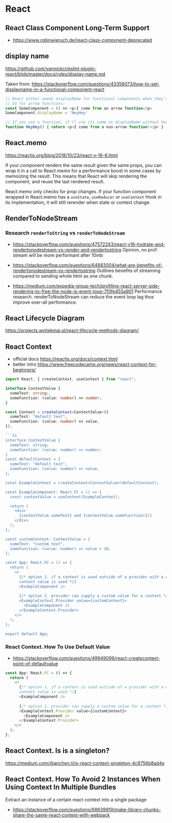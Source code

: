 # React

## React Class Component Long-Term Support
- https://www.robinwieruch.de/react-class-component-deprecated

## display name

https://github.com/yannickcr/eslint-plugin-react/blob/master/docs/rules/display-name.md

Taken from: https://stackoverflow.com/questions/43356073/how-to-set-displayname-in-a-functional-component-react
```js
// React either needs displayName for functional components when they're defined as arrow functions, or the name of the function itself.
// So for arrow functions:
const SomeComponent = () => <p>I come from an arrow function</p>
SomeComponent.displayName = 'HeyHey'

// If you use a function, it'll use its name as displayName without having to define it separately:
function HeyHey() { return <p>I come from a non-arrow function!</p> }
```

## React.memo
https://reactjs.org/blog/2018/10/23/react-v-16-6.html

If your component renders the same result given the same props, you can wrap it in a call to React.memo for a performance boost in some cases by memoizing the result. This means that React will skip rendering the component, and reuse the last rendered result.

React.memo only checks for prop changes. If your function component wrapped in React.memo has a `useState`, `useReducer` or `useContext` Hook in its implementation, it will still rerender when state or context change.

## RenderToNodeStream
### Research `renderToString` vs `renderToNodeStream`
- https://stackoverflow.com/questions/47572243/react-v16-hydrate-and-rendertonodestream-vs-render-and-rendertostring
Opinion, no prof: stream will be more performant after 10mb

- https://stackoverflow.com/questions/64883004/what-are-benefits-of-rendertonodestream-vs-rendertostring
Outlines benefits of streaming compared to sending whole html as one chunk.

- https://medium.com/expedia-group-tech/profiling-react-server-side-rendering-to-free-the-node-js-event-loop-7f0fe455a901
Performance research.
renderToNodeStream can reduce the event loop lag thus improve over-all performance.

## React Lifecycle Diagram
https://projects.wojtekmaj.pl/react-lifecycle-methods-diagram/

## React Context
- official docs https://reactjs.org/docs/context.html
- better intro https://www.freecodecamp.org/news/react-context-for-beginners/

```ts
import React, { createContext, useContext } from "react";

interface ContextValue {
  someText: string;
  someFunction: (value: number) => number;
}

const Context = createContext<ContextValue>({
  someText: "default text",
  someFunction: (value: number) => value,
});

```ts
interface ContextValue {
  someText: string;
  someFunction: (value: number) => number;
}
const defaultContext = {
  someText: "default text",
  someFunction: (value: number) => value,
};

const ExampleContext = createContext<ContextValue>(defaultContext);

const ExampleComponent: React.FC = () => {
  const contextValue = useContext(ExampleContext);

  return (
    <div>
      {contextValue.someText} and {contextValue.someFunction(3)}
    </div>
  );
};

const customContext: ContextValue = {
  someText: "custom text",
  someFunction: (value: number) => value + 10,
};

const App: React.FC = () => {
  return (
    <>
      {/* option 1. if a context is used outside of a provider with a custom value then default
      context value is used */}
      <ExampleComponent />
      
      {/* option 2. provider can supply a custom value for a context */}
      <ExampleContext.Provider value={customContext}>
        <ExampleComponent />
      </ExampleContext.Provider>
    </>
  );
};

export default App;
```

### React Context. How To Use Default Value
- https://stackoverflow.com/questions/49949099/react-createcontext-point-of-defaultvalue
```ts
const App: React.FC = () => {
  return (
    <>
      {/* option 1. if a context is used outside of a provider with a custom value then default
      context value is used */}
      <ExampleComponent />
      
      {/* option 2. provider can supply a custom value for a context */}
      <ExampleContext.Provider value={customContext}>
        <ExampleComponent />
      </ExampleContext.Provider>
    </>
  );
};
```

## React Context. Is is a singleton?
https://medium.com/@anchen.li/is-react-context-singleton-4c8756b8ad4e

## React Context. How To Avoid 2 Instances When Using Context In Multiple Bundles
Extract an instance of a certain react context into a single package
- https://stackoverflow.com/questions/68639919/make-library-chunks-share-the-same-react-context-with-webpack
